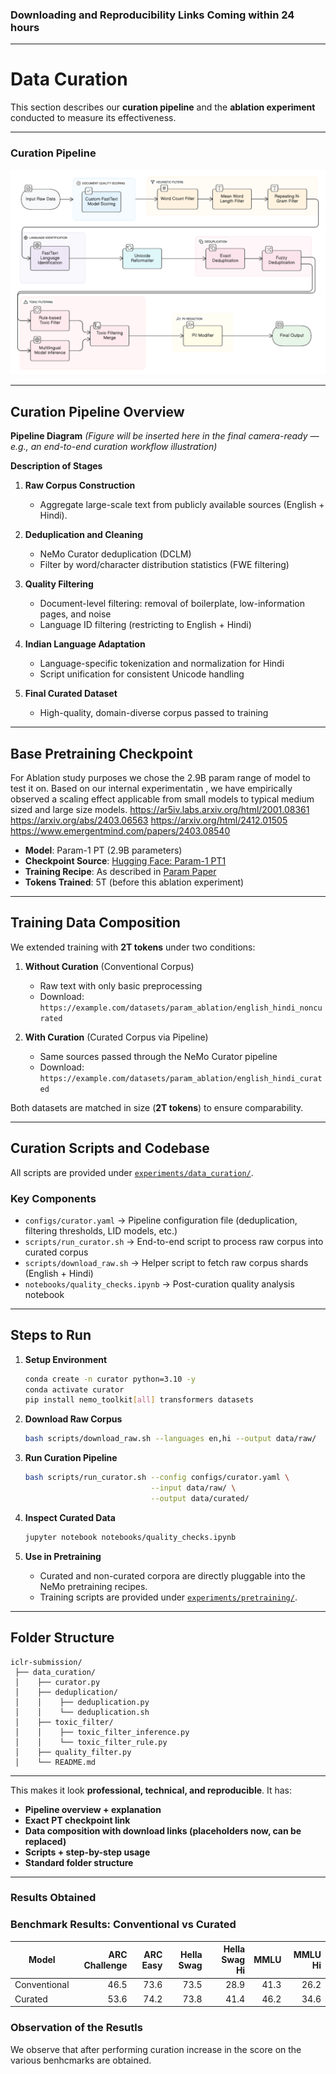  ### Downloading and Reproducibility Links Coming within 24 hours
 
---

# Data Curation

This section describes our **curation pipeline** and the **ablation experiment** conducted to measure its effectiveness.

---
### Curation Pipeline

![Curation Pipeline](/readme-resources/data-curation.png)

---

## Curation Pipeline Overview

**Pipeline Diagram**
*(Figure will be inserted here in the final camera-ready — e.g., an end-to-end curation workflow illustration)*

**Description of Stages**

1. **Raw Corpus Construction**

   * Aggregate large-scale text from publicly available sources (English + Hindi).
2. **Deduplication and Cleaning**

   * NeMo Curator deduplication (DCLM)
   * Filter by word/character distribution statistics (FWE filtering)
3. **Quality Filtering**

   * Document-level filtering: removal of boilerplate, low-information pages, and noise
   * Language ID filtering (restricting to English + Hindi)
4. **Indian Language Adaptation**

   * Language-specific tokenization and normalization for Hindi
   * Script unification for consistent Unicode handling
5. **Final Curated Dataset**

   * High-quality, domain-diverse corpus passed to training

---

## Base Pretraining Checkpoint

For Ablation study purposes we chose the 2.9B param range of model to test it on.
Based on our internal experimentatin , we have empirically observed a scaling effect applicable from small models to typical medium sized and large size models.
https://ar5iv.labs.arxiv.org/html/2001.08361
https://arxiv.org/abs/2403.06563
https://arxiv.org/html/2412.01505
https://www.emergentmind.com/papers/2403.08540

* **Model**: Param-1 PT (2.9B parameters)
* **Checkpoint Source**: [Hugging Face: Param-1 PT1](https://huggingface.co/bharatgenai/Param-1)
* **Training Recipe**: As described in [Param Paper](https://arxiv.org/pdf/2507.13390)
* **Tokens Trained**: 5T (before this ablation experiment)

---

## Training Data Composition

We extended training with **2T tokens** under two conditions:

1. **Without Curation** (Conventional Corpus)

   * Raw text with only basic preprocessing
   * Download: `https://example.com/datasets/param_ablation/english_hindi_noncurated`

2. **With Curation** (Curated Corpus via Pipeline)

   * Same sources passed through the NeMo Curator pipeline
   * Download: `https://example.com/datasets/param_ablation/english_hindi_curated`

Both datasets are matched in size (**2T tokens**) to ensure comparability.

---

## Curation Scripts and Codebase

All scripts are provided under [`experiments/data_curation/`](experiments/data_curation/).

### Key Components

* `configs/curator.yaml` → Pipeline configuration file (deduplication, filtering thresholds, LID models, etc.)
* `scripts/run_curator.sh` → End-to-end script to process raw corpus into curated corpus
* `scripts/download_raw.sh` → Helper script to fetch raw corpus shards (English + Hindi)
* `notebooks/quality_checks.ipynb` → Post-curation quality analysis notebook

---

## Steps to Run

1. **Setup Environment**

   ```bash
   conda create -n curator python=3.10 -y
   conda activate curator
   pip install nemo_toolkit[all] transformers datasets
   ```

2. **Download Raw Corpus**

   ```bash
   bash scripts/download_raw.sh --languages en,hi --output data/raw/
   ```

3. **Run Curation Pipeline**

   ```bash
   bash scripts/run_curator.sh --config configs/curator.yaml \
                               --input data/raw/ \
                               --output data/curated/
   ```

4. **Inspect Curated Data**

   ```bash
   jupyter notebook notebooks/quality_checks.ipynb
   ```

5. **Use in Pretraining**

   * Curated and non-curated corpora are directly pluggable into the NeMo pretraining recipes.
   * Training scripts are provided under [`experiments/pretraining/`](experiments/pretraining/).

---

## Folder Structure

```
iclr-submission/
 ├── data_curation/
 │    ├── curator.py
 │    ├── deduplication/
 │    │    ├── deduplication.py
 │    │    └── deduplication.sh
 │    ├── toxic_filter/
 │    │    ├── toxic_filter_inference.py
 │    │    └── toxic_filter_rule.py
 │    ├── quality_filter.py
 │    └── README.md
```

---

This makes it look **professional, technical, and reproducible**. It has:

* **Pipeline overview + explanation**
* **Exact PT checkpoint link**
* **Data composition with download links (placeholders now, can be replaced)**
* **Scripts + step-by-step usage**
* **Standard folder structure**

---


### Results Obtained

### Benchmark Results: Conventional vs Curated

| **Model**      | **ARC Challenge** | **ARC Easy** | **Hella Swag** | **Hella Swag Hi** | **MMLU** | **MMLU Hi** |
|----------------|------------------:|--------------:|----------------:|------------------:|---------:|------------:|
| Conventional   | 46.5              | 73.6          | 73.5            | 28.9              | 41.3     | 26.2        |
| Curated        | 53.6              | 74.2          | 73.8            | 41.4              | 46.2     | 34.6        |


### Observation of the Resutls

We observe that after performing curation increase in the score on the various benhcmarks are obtained.
